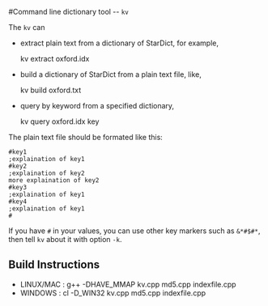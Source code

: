 #Command line dictionary tool -- `kv`

The `kv` can

* extract plain text from a dictionary of StarDict, for example,

    kv extract oxford.idx

* build a dictionary of StarDict from a plain text file, like,

    kv build oxford.txt

* query by keyword from a specified dictionary,

    kv query oxford.idx key


The plain text file should be formated like this:

    #key1
    ;explaination of key1
    #key2
    ;explaination of key2
    more explaination of key2
    #key3
    ;explaination of key1
    #key4
    ;explaination of key1
    #

If you have `#` in your values, you can use other key markers such as `&*#$#*`, then tell `kv` about it with option `-k`.

## Build Instructions
* LINUX/MAC : g++ -DHAVE_MMAP kv.cpp md5.cpp indexfile.cpp
* WINDOWS   : cl -D_WIN32 kv.cpp md5.cpp indexfile.cpp

